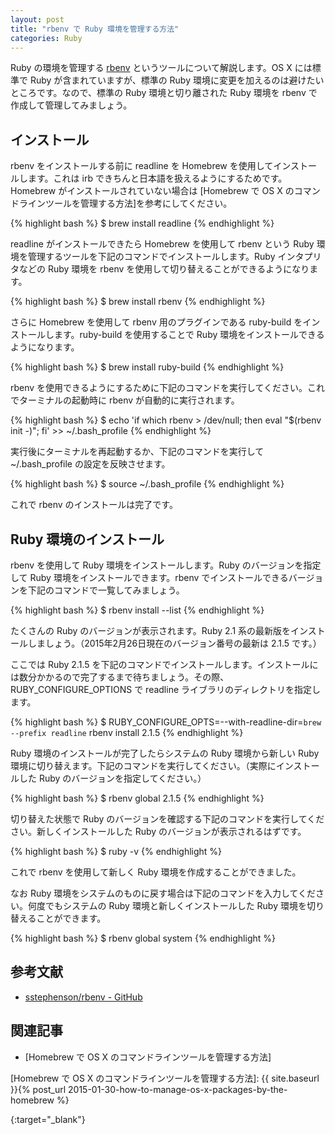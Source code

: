 ```yaml
---
layout: post
title: "rbenv で Ruby 環境を管理する方法"
categories: Ruby
---
```

Ruby の環境を管理する [rbenv][sstephenson/rbenv - GitHub] というツールについて解説します。OS X には標準で Ruby が含まれていますが、標準の Ruby 環境に変更を加えるのは避けたいところです。なので、標準の Ruby 環境と切り離された Ruby 環境を rbenv で作成して管理してみましょう。

インストール
------------

rbenv をインストールする前に readline を Homebrew を使用してインストールします。これは irb できちんと日本語を扱えるようにするためです。Homebrew がインストールされていない場合は [Homebrew で OS X のコマンドラインツールを管理する方法]を参考にしてください。

{% highlight bash %}
$ brew install readline
{% endhighlight %}

readline がインストールできたら Homebrew を使用して rbenv という Ruby 環境を管理するツールを下記のコマンドでインストールします。Ruby インタプリタなどの Ruby 環境を rbenv を使用して切り替えることができるようになります。

{% highlight bash %}
$ brew install rbenv
{% endhighlight %}

さらに Homebrew を使用して rbenv 用のプラグインである ruby-build をインストールします。ruby-build を使用することで Ruby 環境をインストールできるようになります。

{% highlight bash %}
$ brew install ruby-build
{% endhighlight %}

rbenv を使用できるようにするために下記のコマンドを実行してください。これでターミナルの起動時に rbenv が自動的に実行されます。

{% highlight bash %}
$ echo 'if which rbenv > /dev/null; then eval "$(rbenv init -)"; fi' >> ~/.bash_profile
{% endhighlight %}

実行後にターミナルを再起動するか、下記のコマンドを実行して ~/.bash_profile の設定を反映させます。

{% highlight bash %}
$ source ~/.bash_profile
{% endhighlight %}

これで rbenv のインストールは完了です。

Ruby 環境のインストール
-----------------------

rbenv を使用して Ruby 環境をインストールします。Ruby のバージョンを指定して Ruby 環境をインストールできます。rbenv でインストールできるバージョンを下記のコマンドで一覧してみましょう。

{% highlight bash %}
$ rbenv install --list
{% endhighlight %}

たくさんの Ruby のバージョンが表示されます。Ruby 2.1 系の最新版をインストールしましょう。（2015年2月26日現在のバージョン番号の最新は 2.1.5 です。）

ここでは Ruby 2.1.5 を下記のコマンドでインストールします。インストールには数分かかるので完了するまで待ちましょう。その際、RUBY_CONFIGURE_OPTIONS で readline ライブラリのディレクトリを指定します。

{% highlight bash %}
$ RUBY_CONFIGURE_OPTS=--with-readline-dir=`brew --prefix readline` rbenv install 2.1.5
{% endhighlight %}

Ruby 環境のインストールが完了したらシステムの Ruby 環境から新しい Ruby 環境に切り替えます。下記のコマンドを実行してください。（実際にインストールした Ruby のバージョンを指定してください。）

{% highlight bash %}
$ rbenv global 2.1.5
{% endhighlight %}

切り替えた状態で Ruby のバージョンを確認する下記のコマンドを実行してください。新しくインストールした Ruby のバージョンが表示されるはずです。

{% highlight bash %}
$ ruby -v
{% endhighlight %}

これで rbenv を使用して新しく Ruby 環境を作成することができました。

なお Ruby 環境をシステムのものに戻す場合は下記のコマンドを入力してください。何度でもシステムの Ruby 環境と新しくインストールした Ruby 環境を切り替えることができます。

{% highlight bash %}
$ rbenv global system
{% endhighlight %}

参考文献
--------

* [sstephenson/rbenv - GitHub]

関連記事
--------

* [Homebrew で OS X のコマンドラインツールを管理する方法]

[Homebrew で OS X のコマンドラインツールを管理する方法]: {{ site.baseurl }}{% post_url 2015-01-30-how-to-manage-os-x-packages-by-the-homebrew %}

[sstephenson/rbenv - GitHub]: http://github.com/sstephenson/rbenv
{:target="_blank"}
